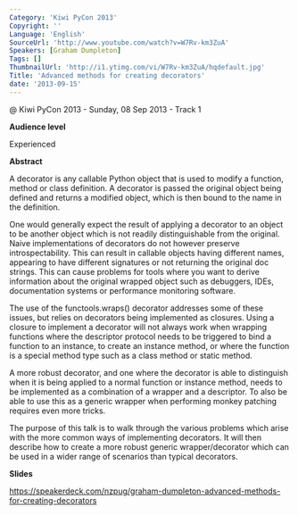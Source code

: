 ```yaml
---
Category: 'Kiwi PyCon 2013'
Copyright: ''
Language: 'English'
SourceUrl: 'http://www.youtube.com/watch?v=W7Rv-km3ZuA'
Speakers: [Graham Dumpleton]
Tags: []
ThumbnailUrl: 'http://i1.ytimg.com/vi/W7Rv-km3ZuA/hqdefault.jpg'
Title: 'Advanced methods for creating decorators'
date: '2013-09-15'
---
```

@ Kiwi PyCon 2013 - Sunday, 08 Sep 2013 - Track 1

**Audience level**

Experienced

**Abstract**

A decorator is any callable Python object that is used to modify a function, method or class definition. A decorator is passed the original object being defined and returns a modified object, which is then bound to the name in the definition.

One would generally expect the result of applying a decorator to an object to be another object which is not readily distinguishable from the original. Naive implementations of decorators do not however preserve introspectability. This can result in callable objects having different names, appearing to have different signatures or not returning the original doc strings. This can cause problems for tools where you want to derive information about the original wrapped object such as debuggers, IDEs, documentation systems or performance monitoring software.

The use of the functools.wraps() decorator addresses some of these issues, but relies on decorators being implemented as closures. Using a closure to implement a decorator will not always work when wrapping functions where the descriptor protocol needs to be triggered to bind a function to an instance, to create an instance method, or where the function is a special method type such as a class method or static method.

A more robust decorator, and one where the decorator is able to distinguish when it is being applied to a normal function or instance method, needs to be implemented as a combination of a wrapper and a descriptor. To also be able to use this as a generic wrapper when performing monkey patching requires even more tricks.

The purpose of this talk is to walk through the various problems which arise with the more common ways of implementing decorators. It will then describe how to create a more robust generic wrapper/decorator which can be used in a wider range of scenarios than typical decorators.

**Slides**

https://speakerdeck.com/nzpug/graham-dumpleton-advanced-methods-for-creating-decorators